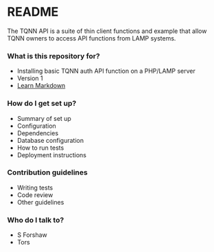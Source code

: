 # README #

The TQNN API is a suite of thin client functions and example that allow TQNN owners to access API functions from LAMP systems.

### What is this repository for? ###

* Installing basic TQNN auth API function on a PHP/LAMP server
* Version 1
* [Learn Markdown](https://bitbucket.org/tutorials/markdowndemo)

### How do I get set up? ###

* Summary of set up
* Configuration
* Dependencies
* Database configuration
* How to run tests
* Deployment instructions

### Contribution guidelines ###

* Writing tests
* Code review
* Other guidelines

### Who do I talk to? ###

* S Forshaw
* Tors